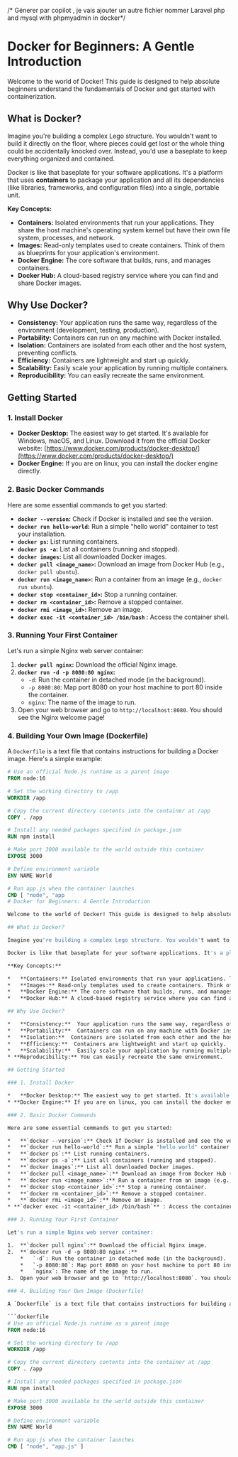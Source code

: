 
/* Génerer par copilot , je vais ajouter un autre fichier nommer Laravel php and mysql with phpmyadmin in docker*/


# Docker for Beginners: A Gentle Introduction

Welcome to the world of Docker! This guide is designed to help absolute beginners understand the fundamentals of Docker and get started with containerization.

## What is Docker?

Imagine you're building a complex Lego structure. You wouldn't want to build it directly on the floor, where pieces could get lost or the whole thing could be accidentally knocked over. Instead, you'd use a baseplate to keep everything organized and contained.

Docker is like that baseplate for your software applications. It's a platform that uses **containers** to package your application and all its dependencies (like libraries, frameworks, and configuration files) into a single, portable unit.

**Key Concepts:**

*   **Containers:** Isolated environments that run your applications. They share the host machine's operating system kernel but have their own file system, processes, and network.
*   **Images:** Read-only templates used to create containers. Think of them as blueprints for your application's environment.
*   **Docker Engine:** The core software that builds, runs, and manages containers.
*   **Docker Hub:** A cloud-based registry service where you can find and share Docker images.

## Why Use Docker?

*   **Consistency:**  Your application runs the same way, regardless of the environment (development, testing, production).
*   **Portability:**  Containers can run on any machine with Docker installed.
*   **Isolation:**  Containers are isolated from each other and the host system, preventing conflicts.
*   **Efficiency:**  Containers are lightweight and start up quickly.
*   **Scalability:**  Easily scale your application by running multiple containers.
* **Reproducibility:** You can easily recreate the same environment.

## Getting Started

### 1. Install Docker

*   **Docker Desktop:** The easiest way to get started. It's available for Windows, macOS, and Linux. Download it from the official Docker website: [https://www.docker.com/products/docker-desktop/](https://www.docker.com/products/docker-desktop/)
* **Docker Engine:** If you are on linux, you can install the docker engine directly.

### 2. Basic Docker Commands

Here are some essential commands to get you started:

*   **`docker --version`:** Check if Docker is installed and see the version.
*   **`docker run hello-world`:** Run a simple "hello world" container to test your installation.
*   **`docker ps`:** List running containers.
*   **`docker ps -a`:** List all containers (running and stopped).
*   **`docker images`:** List all downloaded Docker images.
*   **`docker pull <image_name>`:** Download an image from Docker Hub (e.g., `docker pull ubuntu`).
*   **`docker run <image_name>`:** Run a container from an image (e.g., `docker run ubuntu`).
*   **`docker stop <container_id>`:** Stop a running container.
*   **`docker rm <container_id>`:** Remove a stopped container.
*   **`docker rmi <image_id>`:** Remove an image.
* **`docker exec -it <container_id> /bin/bash`** : Access the container shell.

### 3. Running Your First Container

Let's run a simple Nginx web server container:

1.  **`docker pull nginx`:** Download the official Nginx image.
2.  **`docker run -d -p 8080:80 nginx`:**
    *   `-d`: Run the container in detached mode (in the background).
    *   `-p 8080:80`: Map port 8080 on your host machine to port 80 inside the container.
    *   `nginx`: The name of the image to run.
3.  Open your web browser and go to `http://localhost:8080`. You should see the Nginx welcome page!

### 4. Building Your Own Image (Dockerfile)

A `Dockerfile` is a text file that contains instructions for building a Docker image. Here's a simple example:

```dockerfile
# Use an official Node.js runtime as a parent image
FROM node:16

# Set the working directory to /app
WORKDIR /app

# Copy the current directory contents into the container at /app
COPY . /app

# Install any needed packages specified in package.json
RUN npm install

# Make port 3000 available to the world outside this container
EXPOSE 3000

# Define environment variable
ENV NAME World

# Run app.js when the container launches
CMD [ "node", "app
# Docker for Beginners: A Gentle Introduction

Welcome to the world of Docker! This guide is designed to help absolute beginners understand the fundamentals of Docker and get started with containerization.

## What is Docker?

Imagine you're building a complex Lego structure. You wouldn't want to build it directly on the floor, where pieces could get lost or the whole thing could be accidentally knocked over. Instead, you'd use a baseplate to keep everything organized and contained.

Docker is like that baseplate for your software applications. It's a platform that uses **containers** to package your application and all its dependencies (like libraries, frameworks, and configuration files) into a single, portable unit.

**Key Concepts:**

*   **Containers:** Isolated environments that run your applications. They share the host machine's operating system kernel but have their own file system, processes, and network.
*   **Images:** Read-only templates used to create containers. Think of them as blueprints for your application's environment.
*   **Docker Engine:** The core software that builds, runs, and manages containers.
*   **Docker Hub:** A cloud-based registry service where you can find and share Docker images.

## Why Use Docker?

*   **Consistency:**  Your application runs the same way, regardless of the environment (development, testing, production).
*   **Portability:**  Containers can run on any machine with Docker installed.
*   **Isolation:**  Containers are isolated from each other and the host system, preventing conflicts.
*   **Efficiency:**  Containers are lightweight and start up quickly.
*   **Scalability:**  Easily scale your application by running multiple containers.
* **Reproducibility:** You can easily recreate the same environment.

## Getting Started

### 1. Install Docker

*   **Docker Desktop:** The easiest way to get started. It's available for Windows, macOS, and Linux. Download it from the official Docker website: [https://www.docker.com/products/docker-desktop/](https://www.docker.com/products/docker-desktop/)
* **Docker Engine:** If you are on linux, you can install the docker engine directly.

### 2. Basic Docker Commands

Here are some essential commands to get you started:

*   **`docker --version`:** Check if Docker is installed and see the version.
*   **`docker run hello-world`:** Run a simple "hello world" container to test your installation.
*   **`docker ps`:** List running containers.
*   **`docker ps -a`:** List all containers (running and stopped).
*   **`docker images`:** List all downloaded Docker images.
*   **`docker pull <image_name>`:** Download an image from Docker Hub (e.g., `docker pull ubuntu`).
*   **`docker run <image_name>`:** Run a container from an image (e.g., `docker run ubuntu`).
*   **`docker stop <container_id>`:** Stop a running container.
*   **`docker rm <container_id>`:** Remove a stopped container.
*   **`docker rmi <image_id>`:** Remove an image.
* **`docker exec -it <container_id> /bin/bash`** : Access the container shell.

### 3. Running Your First Container

Let's run a simple Nginx web server container:

1.  **`docker pull nginx`:** Download the official Nginx image.
2.  **`docker run -d -p 8080:80 nginx`:**
    *   `-d`: Run the container in detached mode (in the background).
    *   `-p 8080:80`: Map port 8080 on your host machine to port 80 inside the container.
    *   `nginx`: The name of the image to run.
3.  Open your web browser and go to `http://localhost:8080`. You should see the Nginx welcome page!

### 4. Building Your Own Image (Dockerfile)

A `Dockerfile` is a text file that contains instructions for building a Docker image. Here's a simple example:

```dockerfile
# Use an official Node.js runtime as a parent image
FROM node:16

# Set the working directory to /app
WORKDIR /app

# Copy the current directory contents into the container at /app
COPY . /app

# Install any needed packages specified in package.json
RUN npm install

# Make port 3000 available to the world outside this container
EXPOSE 3000

# Define environment variable
ENV NAME World

# Run app.js when the container launches
CMD [ "node", "app.js" ]


